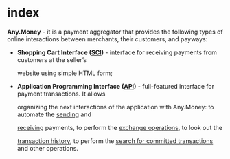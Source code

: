 # index

**Any.Money** - it is a payment aggregator that provides the following types of online interactions between merchants, their customers, and payways:

* **Shopping Cart Interface \(**[**SCI**](sci_start.md)**\)** - interface for receiving payments from customers at the seller’s 

  website using simple HTML form;

* **Application Programming Interface \(**[**API**](auth.md)**\)** - full-featured interface for payment transactions. It allows

  organizing the next interactions of the application with Any.Money: to automate the [sending](../../api/api-1/payout.md) and 

  [receiving](../../api/invoice.md) payments, to perform the [exchange operations](../../api/api-1/convert.md), to look out the 

  [transaction history](../../api/history.md), to perform the [search for committed transactions](../../api/status.md) and other operations.

